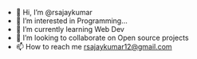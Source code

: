 - 👋 Hi, I’m @rsajaykumar
- 👀 I’m interested in Programming...
- 🌱 I’m currently learning Web Dev
- 💞️ I’m looking to collaborate on Open source projects
- 📫 How to reach me rsajaykumar12@gmail.com
<!---
rsajaykumar/rsajaykumar is a ✨ special ✨ repository because its `README.md` (this file) appears on your GitHub profile.
You can click the Preview link to take a look at your changes.
--->
